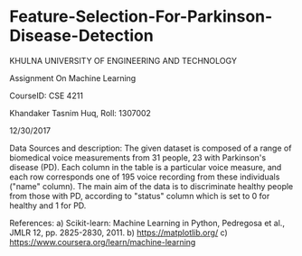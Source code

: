 # Feature-Selection-For-Parkinson-Disease-Detection
KHULNA UNIVERSITY OF ENGINEERING AND TECHNOLOGY

Assignment On Machine Learning

CourseID: CSE 4211


Khandaker Tasnim Huq, Roll: 1307002

12/30/2017

Data Sources and description: 
       The given dataset is composed of a range of biomedical voice measurements from  31 people, 23 with Parkinson's disease (PD). Each column in the table is a  particular voice measure, and each row corresponds one of 195 voice  recording from these individuals ("name" column). The main aim of the data  is to discriminate healthy people from those with PD, according to "status" column which is set to 0 for healthy and 1 for PD.


References:
a)	Scikit-learn: Machine Learning in Python, Pedregosa et al., JMLR 12, pp. 2825-2830, 2011.
b)	https://matplotlib.org/
c)	https://www.coursera.org/learn/machine-learning
